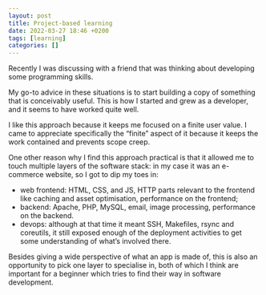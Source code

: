 ```yaml
---
layout: post
title: Project-based learning
date: 2022-03-27 18:46 +0200
tags: [learning]
categories: []
---
```


Recently I was discussing with a friend that was thinking about developing some programming skills.

My go-to advice in these situations is to start building a copy of something that is conceivably useful. This is how I started and grew as a developer, and it seems to have worked quite well.

I like this approach because it keeps me focused on a finite user value. I came to appreciate specifically the “finite” aspect of it because it keeps the work contained and prevents scope creep.

One other reason why I find this approach practical is that it allowed me to touch multiple layers of the software stack: in my case it was an e-commerce website, so I got to dip my toes in:

- web frontend: HTML, CSS, and JS, HTTP parts relevant to the frontend like caching and asset optimisation, performance on the frontend;
- backend: Apache, PHP, MySQL, email, image processing, performance on the backend.
- devops: although at that time it meant SSH, Makefiles, rsync and coreutils, it still exposed enough of the deployment activities to get some understanding of what’s involved there.

Besides giving a wide perspective of what an app is made of, this is also an opportunity to pick one layer to specialise in, both of which I think are important for a beginner which tries to find their way in software development.
